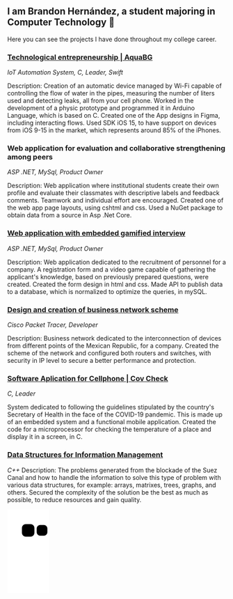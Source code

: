 ## I am Brandon Hernández, a student majoring in Computer Technology 👋

Here you can see the projects I have done throughout my college career. 
### [Technological entrepreneurship | AquaBG](https://drive.google.com/drive/folders/1unbCDpWZfNGpRJvqhPXT_xamsosk_Q2j?usp=share_link)
*IoT Automation System, C, Leader, Swift*

Description: Creation of an automatic device managed by Wi-Fi capable of controlling the flow of water in the pipes, measuring the number of liters used and detecting leaks, all from your cell phone. Worked in the development of a physic prototype and programmed it in Arduino Language, which is based on C. Created one of the App designs in Figma, including interacting flows. Used SDK iOS 15, to have support on devices from iOS 9-15 in the market, which represents around 85% of the iPhones.

### Web application for evaluation and collaborative strengthening among peers
*ASP .NET, MySql, Product Owner*

Description: Web application where institutional students create their own profile and evaluate their classmates with descriptive labels and feedback comments. Teamwork and individual effort are encouraged. Created one of the web app page layouts, using cshtml and css. Used a NuGet package to obtain data from a source in Asp .Net Core.

### [Web application with embedded gamified interview](https://www.linkedin.com/posts/brandon-alan-hernandez-flores_webdevelopment-agiledevelopment-gamedevelopment-activity-7061524788711723008-U_Kk?utm_source=share&utm_medium=member_desktop)
*ASP .NET, MySql, Product Owner*

Description: Web application dedicated to the recruitment of personnel for a company. A registration form and a video game capable of gathering the applicant's knowledge, based on previously prepared questions, were created. Created the form design in html and css. Made API to publish data to a database, which is normalized to optimize the queries, in mySQL.

### [Design and creation of business network scheme](https://github.com/BrandonHernandezF/PropuestaDeEsquemadeRed)
*Cisco Packet Tracer, Developer*

Description: Business network dedicated to the interconnection of devices from different points of the Mexican Republic, for a company. Created the scheme of the network and configured both routers and switches, with security in IP level to secure a better performance and protection.

### [Software Aplication for Cellphone | Cov Check](https://github.com/BrandonHernandezF/Aplicacion_COV_Check)
*C, Leader*

System dedicated to following the guidelines stipulated by the country's Secretary of Health in the face of the COVID-19 pandemic. This is made up of an embedded system and a functional mobile application. Created the code for a microprocessor for checking the temperature of a place and display it in a screen, in C.

### [Data Structures for Information Management](https://github.com/BrandonHernandezF/EstructurasDeDatosCanalDeSuez)
*C++*
Description: The problems generated from the blockade of the Suez Canal and how to handle the information to solve this type of problem with various data structures, for example: arrays, matrixes, trees, graphs, and others. Secured the complexity of the solution be the best as much as possible, to reduce resources and gain quality.

 ![Snake animation](https://github.com/rafaballerini/rafaballerini/blob/output/github-contribution-grid-snake.svg)
